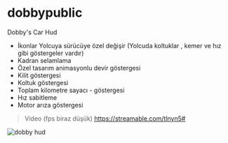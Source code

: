 # dobbypublic

  Dobby's Car Hud

- İkonlar Yolcuya sürücüye özel değişir (Yolcuda koltuklar , kemer ve hız gibi göstergeler vardır)
- Kadran selamlama
- Özel tasarım animasyonlu devir göstergesi
- Kilit göstergesi
- Koltuk göstergesi
- Toplam kilometre sayacı - göstergesi
- Hız sabitleme
- Motor arıza göstergesi

> Video (fps biraz düşük) https://streamable.com/tlnyn5#

![dobby hud](https://user-images.githubusercontent.com/63594232/149758815-1d7329b1-553e-4fa9-8cb9-3bbd5cf142e4.png)
